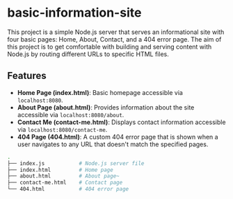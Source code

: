 # basic-information-site

This project is a simple Node.js server that serves an informational site with four basic pages: Home, About, Contact, and a 404 error page.
The aim of this project is to get comfortable with building and serving content with Node.js by routing different URLs to specific HTML files.

## Features

- **Home Page (index.html)**: Basic homepage accessible via `localhost:8080`.
- **About Page (about.html)**: Provides information about the site accessible via `localhost:8080/about`.
- **Contact Me (contact-me.html)**: Displays contact information accessible via `localhost:8080/contact-me`.
- **404 Page (404.html)**: A custom 404 error page that is shown when a user navigates to any URL that doesn't match the specified pages.

```bash
.
├── index.js           # Node.js server file
├── index.html         # Home page
├── about.html         # About page~
├── contact-me.html    # Contact page
└── 404.html           # 404 error page
```
